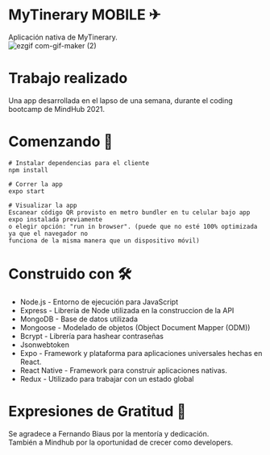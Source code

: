 # MyTinerary MOBILE ✈
Aplicación nativa de MyTinerary.
<br/>
![ezgif com-gif-maker (2)](https://user-images.githubusercontent.com/66225450/151716532-0578ff5a-e769-4e3a-b0f5-5ea228e158db.gif)

# Trabajo realizado

Una app desarrollada en el lapso de una semana, durante el coding bootcamp de MindHub 2021.

# Comenzando  🚀
```
# Instalar dependencias para el cliente
npm install

# Correr la app
expo start

# Visualizar la app
Escanear código QR provisto en metro bundler en tu celular bajo app expo instalada previamente 
o elegir opción: "run in browser". (puede que no esté 100% optimizada ya que el navegador no 
funciona de la misma manera que un dispositivo móvil)

```
# Construido con 🛠️
- Node.js - Entorno de ejecución para JavaScript
- Express - Librería de Node utilizada en la construccion de la API
- MongoDB - Base de datos utilizada
- Mongoose - Modelado de objetos (Object Document Mapper (ODM))
- Bcrypt - Librería para hashear contraseñas
- Jsonwebtoken
- Expo - Framework y plataforma para aplicaciones universales hechas en React.
- React Native - Framework para construir aplicaciones nativas.
- Redux - Utilizado para trabajar con un estado global

# Expresiones de Gratitud 🎁
Se agradece a Fernando Biaus por la mentoría y  dedicación. <br/>
También a Mindhub por la oportunidad de crecer como developers.
